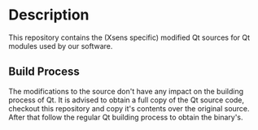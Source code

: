 # Description

This repository contains the (Xsens specific) modified Qt sources for Qt modules used by our software.

## Build Process

The modifications to the source don't have any impact on the building process of Qt. It is advised to obtain a full copy of the Qt source code, 
checkout this repository and copy it's contents over the original source. After that follow the regular Qt building process to obtain the binary's.